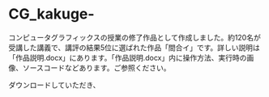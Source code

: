 # CG_kakuge-

コンピュータグラフィックスの授業の修了作品として作成しました。約120名が受講した講義で、講評の結果5位に選ばれた作品「間合イ」です。詳しい説明は「作品説明.docx」にあります。「作品説明.docx」内に操作方法、実行時の画像、ソースコードなどあります。ご参照ください。

ダウンロードしていただき、
